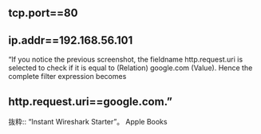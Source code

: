 ## tcp.port==80

## ip.addr==192.168.56.101 

“If you notice the previous screenshot, the fieldname http.request.uri is selected to check if it is equal to (Relation) google.com (Value).
Hence the complete filter expression becomes 
## http.request.uri==google.com.”

抜粋:: “Instant Wireshark Starter”。 Apple Books  
